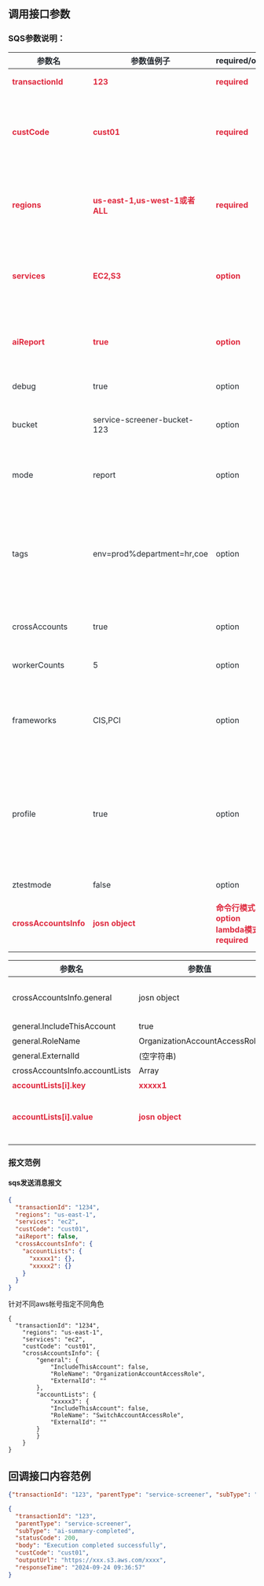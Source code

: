 ## 调用接口参数
### SQS参数说明：
| <font style="color:rgb(36, 41, 47);">参数名</font> | <font style="color:rgb(36, 41, 47);">参数值例子</font> | <font style="color:rgb(36, 41, 47);">required/option</font> | <font style="color:rgb(36, 41, 47);">后端默认值</font> | <font style="color:rgb(36, 41, 47);">解释</font> |
| --- | --- | --- | --- | --- |
| **<font style="color:#DF2A3F;">transactionId</font>** | **<font style="color:#DF2A3F;">123</font>** | **<font style="color:#DF2A3F;">required</font>** | **<font style="color:#DF2A3F;">None</font>** | **<font style="color:#DF2A3F;">请求事务ID</font>** |
| **<font style="color:#DF2A3F;">custCode</font>** | **<font style="color:#DF2A3F;">cust01</font>** | **<font style="color:#DF2A3F;">required</font>** | **<font style="color:#DF2A3F;">None</font>** | **<font style="color:#DF2A3F;">给一个唯一客户标志作为文件保存的目录</font>** |
| **<font style="color:#DF2A3F;">regions</font>** | **<font style="color:#DF2A3F;">us-east-1,us-west-1或者ALL</font>** | **<font style="color:#DF2A3F;">required</font>** | **<font style="color:#DF2A3F;">None</font>** | **<font style="color:#DF2A3F;">ALL</font>**<br/>**<font style="color:#DF2A3F;">或者指定区域</font>**<br/>**<font style="color:#DF2A3F;">多区域用逗号隔开</font>** |
| **<font style="color:#DF2A3F;">services</font>** | **<font style="color:#DF2A3F;">EC2,S3</font>** | **<font style="color:#DF2A3F;">option</font>** | **<font style="color:#DF2A3F;">rds,ec2,iam,s3,efs,lambda,guardduty,<br>cloudfront,cloudtrail,elasticache,eks,dynamodb,<br>opensearch,kms,cloudwatch,redshift,apigateway</font>** | **<font style="color:#DF2A3F;">指定要扫描的 AWS 服务为 EC2 和 S3</font>** |
| **<font style="color:#DF2A3F;">aiReport</font>** | **<font style="color:#DF2A3F;">true</font>** | **<font style="color:#DF2A3F;">option</font>** | **<font style="color:#DF2A3F;">true</font>** | **<font style="color:#DF2A3F;">是否要AI汇总报告，默认汇总</font>** |
| <font style="color:rgb(36, 41, 47);">debug</font> | <font style="color:rgb(36, 41, 47);">true</font> | <font style="color:rgb(36, 41, 47);">option</font> | <font style="color:rgb(36, 41, 47);">False</font> | <font style="color:rgb(36, 41, 47);">启用调试模式</font> |
| <font style="color:rgb(36, 41, 47);">bucket</font> | <font style="color:rgb(36, 41, 47);">service-screener-bucket-123</font> | <font style="color:rgb(36, 41, 47);">option</font> | <font style="color:rgb(36, 41, 47);">service-screener-bucket-${accountId}</font><br/><font style="color:rgb(36, 41, 47);">存储桶目前创建在lambda所在账号上</font> | <font style="color:rgb(36, 41, 47);">指定 S3 存储桶的名称</font> |
| <font style="color:rgb(36, 41, 47);">mode</font> | <font style="color:rgb(36, 41, 47);">report</font> | <font style="color:rgb(36, 41, 47);">option</font> | <font style="color:rgb(36, 41, 47);">report</font> | <font style="color:rgb(36, 41, 47);">指定运行模式为 API 模式</font> |
| <font style="color:rgb(36, 41, 47);">tags</font> | <font style="color:rgb(36, 41, 47);">env=prod%department=hr,coe</font> | <font style="color:rgb(36, 41, 47);">option</font> | <font style="color:rgb(36, 41, 47);">None</font> | <font style="color:rgb(36, 41, 47);">指定资源标签,包括环境为生产环境和部门为人力资源和 COE</font> |
| <font style="color:rgb(36, 41, 47);">crossAccounts</font> | <font style="color:rgb(36, 41, 47);">true</font> | <font style="color:rgb(36, 41, 47);">option</font> | <font style="color:rgb(36, 41, 47);">命令行模式默认值false</font><br/><font style="color:rgb(36, 41, 47);">lambda模式默认值true</font> | <font style="color:rgb(36, 41, 47);">启用跨账户操作</font> |
| <font style="color:rgb(36, 41, 47);">workerCounts</font> | <font style="color:rgb(36, 41, 47);">5</font> | <font style="color:rgb(36, 41, 47);">option</font> | <font style="color:rgb(36, 41, 47);">4</font> | <font style="color:rgb(36, 41, 47);">指定工作线程数为 5</font> |
| <font style="color:rgb(36, 41, 47);">frameworks</font> | <font style="color:rgb(36, 41, 47);">CIS,PCI</font> | <font style="color:rgb(36, 41, 47);">option</font> | <font style="color:rgb(36, 41, 47);">None</font> | <font style="color:rgb(36, 41, 47);">指定要使用的合规性框架为 CIS 和 PCI</font> |
| <font style="color:rgb(36, 41, 47);">profile</font> | <font style="color:rgb(36, 41, 47);">true</font> | <font style="color:rgb(36, 41, 47);">option</font> | <font style="color:rgb(36, 41, 47);">false</font> | <font style="color:rgb(36, 41, 47);">启用机器中aws config的配置文件模式，比如指定default等</font> |
| <font style="color:rgb(36, 41, 47);">ztestmode</font> | <font style="color:rgb(36, 41, 47);">false</font> | <font style="color:rgb(36, 41, 47);">option</font> | <font style="color:rgb(36, 41, 47);">false</font> | <font style="color:rgb(36, 41, 47);">禁用测试模式</font> |
| **<font style="color:#DF2A3F;">crossAccountsInfo</font>** | **<font style="color:#DF2A3F;">josn object</font>** | **<font style="color:#DF2A3F;">命令行模式：option</font>**<br/>**<font style="color:#DF2A3F;">lambda模式：required</font>** | **<font style="color:#DF2A3F;">None</font>** | **<font style="color:#DF2A3F;">跨帐号检查的帐号角色配置</font>** |
|  |  |  |  |  |


| <font style="color:rgb(36, 41, 47);">参数名</font> | <font style="color:rgb(36, 41, 47);">参数值</font> | <font style="color:rgb(36, 41, 47);">required/option</font> | <font style="color:rgb(36, 41, 47);">默认值</font> | <font style="color:rgb(36, 41, 47);">解释</font> |
| --- | --- | --- | --- | --- |
| crossAccountsInfo.general | josn object | Option | {"IncludeThisAccount": false,		"RoleName": "OrganizationAccountAccessRole",			"ExternalId": ""} | 所有账号通用配置 |
| general.IncludeThisAccount | true | required | False | 是否包含当前账户 |
| general.RoleName | OrganizationAccountAccessRole | required | OrganizationAccountAccessRole | 角色名称 |
| general.ExternalId | (空字符串) | required | 空字符串 | 外部 ID |
| crossAccountsInfo.accountLists | Array | required |  | 跨张户列表 |
| **<font style="color:#DF2A3F;">accountLists[i].key</font>** | **<font style="color:#DF2A3F;">xxxxx1</font>** | **<font style="color:#DF2A3F;">required</font>** | **<font style="color:#DF2A3F;">空</font>** | **<font style="color:#DF2A3F;">账号 ID</font>** |
| **<font style="color:#DF2A3F;">accountLists[i].value</font>** | **<font style="color:#DF2A3F;">josn object</font>** | **<font style="color:#DF2A3F;">required</font>** | **<font style="color:#DF2A3F;">{}(空对象)</font>** | **<font style="color:#DF2A3F;">schema跟</font>****<font style="color:#DF2A3F;">crossAccountsInfo.</font>****<font style="color:#DF2A3F;">general相同，如果角色不同，可以单独指定</font>** |
| <font style="color:#C99103;"></font> | <font style="color:#C99103;"></font> | <font style="color:#C99103;"></font> | <font style="color:#C99103;"></font> | <font style="color:#C99103;"></font> |




### 报文范例
#### sqs发送消息报文
```json
{
  "transactionId": "1234",
  "regions": "us-east-1",
  "services": "ec2",
  "custCode": "cust01",
  "aiReport": false,
  "crossAccountsInfo": {
    "accountLists": {
      "xxxxx1": {},
      "xxxxx2": {}
    }
  }
}
```

针对不同aws帐号指定不同角色

```shell
{
  "transactionId": "1234",
	"regions": "us-east-1",
	"services": "ec2",
	"custCode": "cust01",
	"crossAccountsInfo": {
		"general": {
			"IncludeThisAccount": false,
			"RoleName": "OrganizationAccountAccessRole",
			"ExternalId": ""
		},
		"accountLists": {
			"xxxxx3": {
  			"IncludeThisAccount": false,
  			"RoleName": "SwitchAccountAccessRole",
  			"ExternalId": ""
  		}
		}
	}
}
```

## 回调接口内容范例
```json
{"transactionId": "123", "parentType": "service-screener", "subType": "reporter-completed", "statusCode": 200, "body": "\"Execution completed successfully\"", "custCode": "cust01", "outputUrl": "https://service-screener-bucket-123123.s3.amazonaws.com//tmp/cust01/output.zip?AWSAccessKeyId=ASIAWUZC6SMYXB7LZGRG&Signature=K%2CA%3D%3D&Expires=1727174216", "responseTime": "2024-09-24 09:36:57"}
```

```json
{
  "transactionId": "123",
  "parentType": "service-screener",
  "subType": "ai-summary-completed",
  "statusCode": 200,
  "body": "Execution completed successfully",
  "custCode": "cust01",
  "outputUrl": "https://xxx.s3.aws.com/xxxx", 
  "responseTime": "2024-09-24 09:36:57"
}
```


